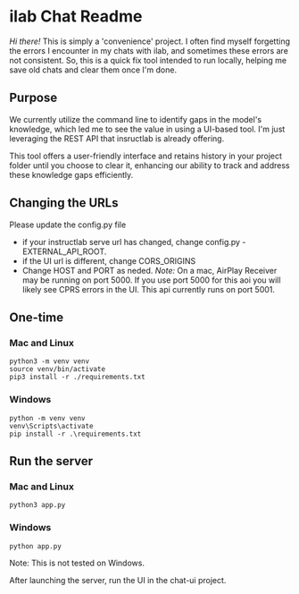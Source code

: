 # ilab Chat Readme
*Hi there!* This is simply a 'convenience' project. I often find myself forgetting the errors I encounter in my chats with ilab, and sometimes these errors are not consistent. So, this is a quick fix tool intended to run locally, helping me save old chats and clear them once I'm done.
## Purpose
We currently utilize the command line to identify gaps in the model's knowledge, which led me to see the value in using a UI-based tool. I'm just leveraging the REST API that insructlab is already offering. 

This tool offers a user-friendly interface and retains history in your project folder until you choose to clear it, enhancing our ability to track and address these knowledge gaps efficiently.


## Changing the URLs

Please update the config.py file  
  - if your instructlab serve url has changed, change config.py - EXTERNAL_API_ROOT.
  - if the UI url is different, change CORS_ORIGINS
  - Change HOST and PORT as neded. _Note:_ On a mac, AirPlay Receiver may be running on port 5000. If you use port 5000 for this aoi you will likely see CPRS errors in the UI. This api currently runs on port 5001. 

## One-time

### Mac and Linux
```
python3 -m venv venv
source venv/bin/activate
pip3 install -r ./requirements.txt
```

### Windows
```
python -m venv venv
venv\Scripts\activate
pip install -r .\requirements.txt
```
## Run the server

### Mac and Linux
```
python3 app.py
```

### Windows 

```
python app.py
```
Note: This is not tested on Windows.

After launching the server, run the UI in the chat-ui project.
